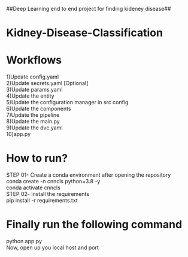 ##Deep Learning end to end project for finding kideney disease##
# Kidney-Disease-Classification
# Workflows
1)Update config.yaml <br>
2)Update secrets.yaml [Optional]<br>
3)Update params.yaml<br>
4)Update the entity<br>
5)Update the configuration manager in src config<br>
6)Update the components<br>
7)Update the pipeline<br>
8)Update the main.py<br>
9)Update the dvc.yaml<br>
10)app.py
# How to run?

STEP 01- Create a conda environment after opening the repository<br>
conda create -n cnncls python=3.8 -y<br>
conda activate cnncls<br>
STEP 02- install the requirements<br>
pip install -r requirements.txt<br>
# Finally run the following command
python app.py<br>
Now,
open up you local host and port
